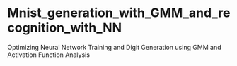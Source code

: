 # Mnist_generation_with_GMM_and_recognition_with_NN
Optimizing Neural Network Training and Digit Generation using GMM and Activation Function Analysis
